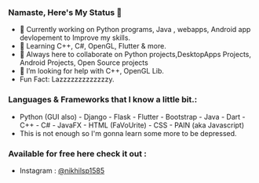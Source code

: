 ### Namaste, Here's My Status 👋

- 🔭 Currently working on Python programs, Java , webapps, Android app devlopement to Improve my skills. 
- 🌱 Learning C++, C#, OpenGL, Flutter & more.
- 👯 Always here to collaborate on Python projects,DesktopApps Projects, Android Projects, Open Source projects
- 🤔 I’m looking for help with C++, OpenGL Lib.
- Fun Fact: Lazzzzzzzzzzzzzy.

### Languages & Frameworks that I know a little bit.:

- Python (GUI also) - Django - Flask - Flutter - Bootstrap - Java - Dart - C++ - C# - JavaFX - HTML (FaVoUrite) - CSS - PAIN (aka Javascript)
- This is not enough so I'm gonna learn some more to be depressed.

### Available for free here check it out :

- Instagram : <a href="https://www.instagram.com/nikhilpatel1585/" target="_blank">@nikhilsp1585</a>

<!--
**nikhilsp1585/nikhilsp1585** is a ✨ _special_ ✨ repository because its `README.md` (this file) appears on your GitHub profile.





--!>



